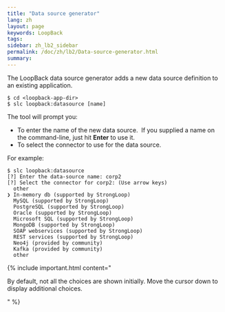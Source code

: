 ```yaml
---
title: "Data source generator"
lang: zh
layout: page
keywords: LoopBack
tags:
sidebar: zh_lb2_sidebar
permalink: /doc/zh/lb2/Data-source-generator.html
summary:
---
```


The LoopBack data source generator adds a new data source definition to an existing application.

```
$ cd <loopback-app-dir>
$ slc loopback:datasource [name]
```

The tool will prompt you:

*   To enter the name of the new data source.  If you supplied a name on the command-line, just hit **Enter** to use it.
*   To select the connector to use for the data source.

For example:

```
$ slc loopback:datasource
[?] Enter the data-source name: corp2
[?] Select the connector for corp2: (Use arrow keys)
  other
❯ In-memory db (supported by StrongLoop)
  MySQL (supported by StrongLoop)
  PostgreSQL (supported by StrongLoop)
  Oracle (supported by StrongLoop)
  Microsoft SQL (supported by StrongLoop)
  MongoDB (supported by StrongLoop)
  SOAP webservices (supported by StrongLoop)
  REST services (supported by StrongLoop)
  Neo4j (provided by community)
  Kafka (provided by community)
  other
```

{% include important.html content="

By default, not all the choices are shown initially. Move the cursor down to display additional choices.

" %}
